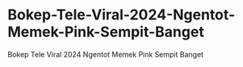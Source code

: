# Bokep-Tele-Viral-2024-Ngentot-Memek-Pink-Sempit-Banget
Bokep Tele Viral 2024 Ngentot Memek Pink Sempit Banget
